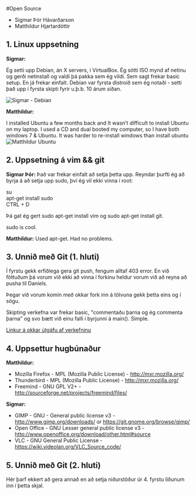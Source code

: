 #Open Source
+ Sigmar Þór Hávarðarson 
+ Matthildur Hjartardóttir

## 1. Linux uppsetning

**Sigmar:**

Ég setti upp Debian, án X servers, í VirtualBox. Ég sótti ISO mynd af netinu og gerði netinstall og valdi þá pakka sem ég vildi. Sem sagt frekar basic setup. En já frekar einfalt. Debian var fyrsta distroið sem ég notaði - setti það upp í fyrsta skipti fyrir u.þ.b. 10 árum síðan.

![Sigmar - Debian](http://i.imgur.com/qG5nhn2.png)

**Matthildur:**

I installed Ubuntu a few months back and It wasn’t difficult to install Ubuntu on my laptop. I used a CD and dual booted my computer, so I have both windows 7 & Ubuntu. It was harder to re-install windows than install ubuntu 
![Matthildur Ubuntu](http://i.imgur.com/Zz1cP4l.jpg)

## 2. Uppsetning á vim && git

**Sigmar Þór:** 
Það var frekar einfalt að setja þetta upp. Reyndar þurfti ég að byrja á að setja upp sudo, því ég vil ekki vinna í root:

su<br>
apt-get install sudo<br>
CTRL + D

Þá gat ég gert sudo apt-get install vim og sudo apt-get install git.

sudo is cool.

**Matthildur:** Used apt-get. Had no problems. 

## 3. Unnið með Git (1. hluti)

Í fyrstu gekk erfiðlega gera git push, fengum alltaf 403 error. En við föttuðum þá vorum við ekki að vinna í forkinu heldur vorum við að reyna að pusha til Daníels.

Þegar við vorum komin með okkar fork inn á tölvuna gekk þetta eins og í sögu. 

Skipting verkefna var frekar basic, "commentaðu þarna og ég commenta þarna" og svo bætt við einu falli í byrjunni á main(). Simple.

[Linkur á okkar útgáfu af verkefninu](https://github.com/Matthildur/INTOPrufa.git)

## 4. Uppsettur hugbúnaður

**Matthildur:**
+ Mozilla Firefox - MPL (Mozilla Public License) - http://mxr.mozilla.org/
+ Thunderbird - MPL (Mozilla Public License) - http://mxr.mozilla.org/
+ Freemind - GNU GPL V2+ - http://sourceforge.net/projects/freemind/files/


**Sigmar:**
+ GIMP - GNU - General public license v3 - http://www.gimp.org/downloads/ or https://git.gnome.org/browse/gimp/
+ Open Office - GNU Lesser general public license v3 - http://www.openoffice.org/download/other.html#source
+ VLC - GNU General Public License - https://wiki.videolan.org/VLC_Source_code/


## 5. Unnið með Git (2. hluti)

Hér þarf ekkert að gera annað en að setja niðurstöður úr 4. fyrstu liðunum inn í þetta skjal.

